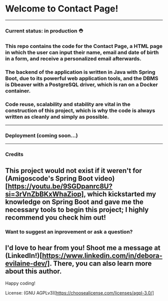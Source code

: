 # Welcome to Contact Page!
---
### Current status: in production ⛑️  

### This repo contains the code for the Contact Page, a HTML page in which the user can input their name, email and date of birth in a form, and receive a personalized email afterwards.  
### The backend of the application is written in Java with Spring Boot, due to its powerful web application tools, and the DBMS is Dbeaver with a PostgreSQL driver, which is ran on a Docker container.  
### Code reuse, scalability and stability are vital in the construction of this project, which is why the code is always written as cleanly and simply as possible.  

---
### Deployment (coming soon...)
---
### Credits  
This project would not exist if it weren't for (Amigoscode's Spring Boot video)[https://youtu.be/9SGDpanrc8U?si=3rVnZbBKxWhaZiop], which kickstarted my knowledge on Spring Boot
and gave me the necessary tools to begin this project; I highly recommend you check him out!
---
### Want to suggest an inprovement or ask a question?  
I'd love to hear from you! Shoot me a message at (LinkedIn!)[https://www.linkedin.com/in/debora-evilaine-dev/]. There, you can also learn more about this author.
---
Happy coding!

License: (GNU AGPLv3)[https://choosealicense.com/licenses/agpl-3.0/]
